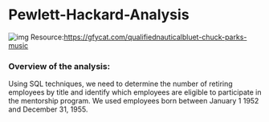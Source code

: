 # Pewlett-Hackard-Analysis
![img](QualifiedNauticalBluet-mobile.gif)
Resource:https://gfycat.com/qualifiednauticalbluet-chuck-parks-music

### Overview of the analysis:
Using SQL techniques, we need to determine the number of retiring employees by title and identify which employees are eligible to participate in the mentorship program. We used employees born between January 1 1952 and December 31, 1955.
